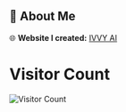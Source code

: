 ## 📌 About Me  

🌐 **Website I created:** [IVVY AI](https://ivvyai.vercel.app/)  

# Visitor Count

![Visitor Count](https://komarev.com/ghpvc/?username=YourGitHubUsername&color=blue)

